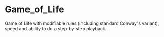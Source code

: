 # Game_of_Life
Game of Life with modifiable rules (including standard Conway's variant), speed and ability to do a step-by-step playback.
